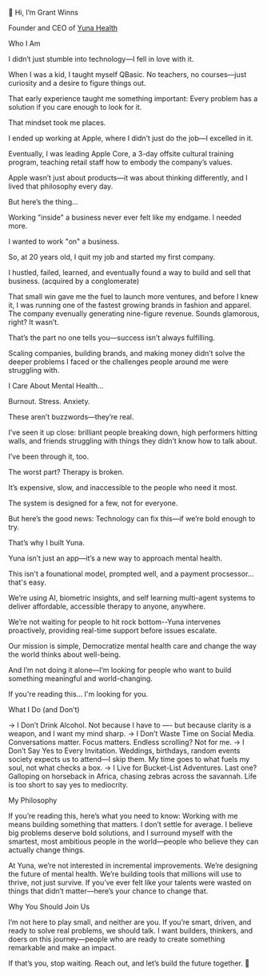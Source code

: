 👋 Hi, I’m Grant Winns

Founder and CEO of <a href="https://www.yuna.io?utm_source=github&utm_medium=profile_readme&utm_campaign=personal_branding" target="_blank" rel="noopener noreferrer">Yuna Health</a>

Who I Am

I didn’t just stumble into technology—I fell in love with it. 

When I was a kid, I taught myself QBasic. No teachers, no courses—just curiosity and a desire to figure things out. 

That early experience taught me something important: Every problem has a solution if you care enough to look for it.

That mindset took me places. 

I ended up working at Apple, where I didn’t just do the job—I excelled in it. 

Eventually, I was leading Apple Core, a 3-day offsite cultural training program, teaching retail staff how to embody the company’s values. 

Apple wasn’t just about products—it was about thinking differently, and I lived that philosophy every day.

But here’s the thing... 

Working "inside" a business never ever felt like my endgame. I needed more. 

I wanted to work "on" a business. 

So, at 20 years old, I quit my job and started my first company. 

I hustled, failed, learned, and eventually found a way to build and sell that business. (acquired by a conglomerate)

That small win gave me the fuel to launch more ventures, and before I knew it, I was running one of the fastest growing brands in fashion and apparel. The company evenually generating nine-figure revenue. Sounds glamorous, right? It wasn’t.

That’s the part no one tells you—success isn’t always fulfilling. 

Scaling companies, building brands, and making money didn’t solve the deeper problems I faced or the challenges people around me were struggling with.

I Care About Mental Health...

Burnout. Stress. Anxiety. 

These aren’t buzzwords—they’re real. 

I’ve seen it up close: brilliant people breaking down, high performers hitting walls, and friends struggling with things they didn’t know how to talk about. 

I’ve been through it, too.

The worst part? Therapy is broken. 

It’s expensive, slow, and inaccessible to the people who need it most. 

The system is designed for a few, not for everyone. 

But here’s the good news: Technology can fix this—if we’re bold enough to try.

That’s why I built Yuna. 

Yuna isn’t just an app—it’s a new way to approach mental health. 

This isn't a founational model, prompted well, and a payment procsessor... that's easy.  

We’re using AI, biometric insights, and self learning multi-agent systems to deliver affordable, accessible therapy to anyone, anywhere. 

We’re not waiting for people to hit rock bottom--Yuna intervenes proactively, providing real-time support before issues escalate.

Our mission is simple, Democratize mental health care and change the way the world thinks about well-being. 

And I’m not doing it alone—I’m looking for people who want to build something meaningful and world-changing.

If you're reading this... I'm looking for you.



What I Do (and Don’t)

→ I Don’t Drink Alcohol. Not because I have to —- but because clarity is a weapon, and I want my mind sharp.
→ I Don’t Waste Time on Social Media. Conversations matter. Focus matters. Endless scrolling? Not for me.
→ I Don’t Say Yes to Every Invitation. Weddings, birthdays, random events society expects us to attend—I skip them. My time goes to what fuels my soul, not what checks a box.
→ I Live for Bucket-List Adventures. Last one? Galloping on horseback in Africa, chasing zebras across the savannah. Life is too short to say yes to mediocrity.


My Philosophy

If you’re reading this, here’s what you need to know: Working with me means building something that matters. I don’t settle for average. I believe big problems deserve bold solutions, and I surround myself with the smartest, most ambitious people in the world—people who believe they can actually change things.

At Yuna, we’re not interested in incremental improvements. We’re designing the future of mental health. We’re building tools that millions will use to thrive, not just survive. If you’ve ever felt like your talents were wasted on things that didn’t matter—here’s your chance to change that.

Why You Should Join Us

I’m not here to play small, and neither are you. If you’re smart, driven, and ready to solve real problems, we should talk. I want builders, thinkers, and doers on this journey—people who are ready to create something remarkable and make an impact.

If that’s you, stop waiting.
Reach out, and let’s build the future together. 🚀
